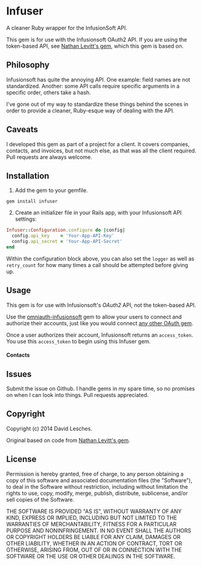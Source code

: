 # Infuser

A cleaner Ruby wrapper for the InfusionSoft API.

This gem is for use with the Infusionsoft OAuth2 API. If you are using the token-based API, see [Nathan Levitt's gem](https://github.com/nateleavitt/infusionsoft), which this gem is based on.

## Philosophy

Infusionsoft has quite the annoying API. One example: field names are not standardized. Another: some API calls require specific arguments in a specific order, others take a hash.

I've gone out of my way to standardize these things behind the scenes in order to provide a cleaner, Ruby-esque way of dealing with the API.

## Caveats

I developed this gem as part of a project for a client. It covers companies, contacts, and invoices, but not much else, as that was all the client required. Pull requests are always welcome.

## Installation
1. Add the gem to your gemfile.

```
gem install infuser
```

2. Create an initializer file in your Rails app, with your Infusionsoft API settings:

```ruby
Infuser::Configuration.configure do |config|
  config.api_key    = 'Your-App-API-Key'
  config.api_secret = 'Your-App-API-Secret'
end
```

Within the configuration block above, you can also set the `logger` as well as `retry_count` for how many times a call should be attempted before giving up.

## Usage

This gem is for use with Infusionsoft's *OAuth2* API, not the token-based API.

Use the [omniauth-infusionsoft](https://github.com/l1h3r/omniauth-infusionsoft) gem to allow your users to connect and authorize their accounts, just like you would connect [any other OAuth gem](http://railscasts.com/episodes/360-facebook-authentication).

Once a user authorizes their account, Infusionsoft returns an `access_token`. You use this `access_token` to begin using this Infuser gem.

#### Contacts

## Issues
Submit the issue on Github. I handle gems in my spare time, so no promises on when I can look into things. Pull requests appreciated.

## Copyright
Copyright (c) 2014 David Lesches.

Original based on code from [Nathan Levitt's gem](https://github.com/nateleavitt/infusionsoft).

## License
Permission is hereby granted, free of charge, to any person obtaining a copy of this software and associated documentation files (the "Software"), to deal in the Software without restriction, including without limitation the rights to use, copy, modify, merge, publish, distribute, sublicense, and/or sell copies of the Software.

THE SOFTWARE IS PROVIDED "AS IS", WITHOUT WARRANTY OF ANY KIND, EXPRESS OR IMPLIED, INCLUDING BUT NOT LIMITED TO THE WARRANTIES OF MERCHANTABILITY, FITNESS FOR A PARTICULAR PURPOSE AND NONINFRINGEMENT. IN NO EVENT SHALL THE AUTHORS OR COPYRIGHT HOLDERS BE LIABLE FOR ANY CLAIM, DAMAGES OR OTHER LIABILITY, WHETHER IN AN ACTION OF CONTRACT, TORT OR OTHERWISE, ARISING FROM, OUT OF OR IN CONNECTION WITH THE SOFTWARE OR THE USE OR OTHER DEALINGS IN THE SOFTWARE.